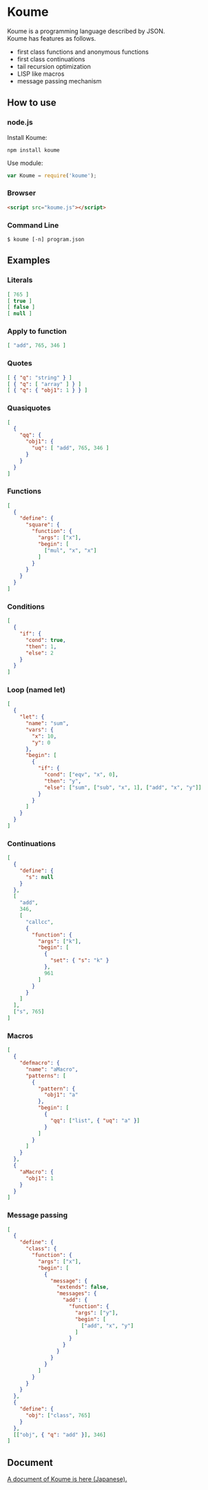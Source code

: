 # Koume
Koume is a programming language described by JSON.  
Koume has features as follows.
* first class functions and anonymous functions
* first class continuations
* tail recursion optimization
* LISP like macros
* message passing mechanism

## How to use

### node.js
Install Koume:
```
npm install koume
```

Use module:
```js
var Koume = require('koume');
```

### Browser
```html
<script src="koume.js"></script>
```

### Command Line
```
$ koume [-n] program.json
```

## Examples

### Literals
```json
[ 765 ]
[ true ]
[ false ]
[ null ]
```

### Apply to function
```json
[ "add", 765, 346 ]
```

### Quotes
```json
[ { "q": "string" } ]
[ { "q": [ "array" ] } ]
[ { "q": { "obj1": 1 } } ]
```

### Quasiquotes
```json
[
  {
    "qq": {
      "obj1": {
        "uq": [ "add", 765, 346 ]
      }
    }
  }
]
```

### Functions
```json
[
  {
    "define": {
      "square": {
        "function": {
          "args": ["x"],
          "begin": [
            ["mul", "x", "x"]
          ]
        }
      }
    }
  }
]
```

### Conditions
```json
[
  {
    "if": {
      "cond": true,
      "then": 1,
      "else": 2
    }
  }
]
```

### Loop (named let)
```json
[
  {
    "let": {
      "name": "sum",
      "vars": {
        "x": 10,
        "y": 0
      },
      "begin": [
        {
          "if": {
            "cond": ["eqv", "x", 0],
            "then": "y",
            "else": ["sum", ["sub", "x", 1], ["add", "x", "y"]]
          }
        }
      ]
    }
  }
]
```

### Continuations
```json
[
  {
    "define": {
      "s": null
    }
  },
  [
    "add",
    346,
    [
      "callcc",
      {
        "function": {
          "args": ["k"],
          "begin": [
            {
              "set": { "s": "k" }
            },
            961
          ]
        }
      }
    ]
  ],
  ["s", 765]
]
```

### Macros
```json
[
  {
    "defmacro": {
      "name": "aMacro",
      "patterns": [
        {
          "pattern": {
            "obj1": "a"
          },
          "begin": [
            {
              "qq": ["list", { "uq": "a" }]
            }
          ]
        }
      ]
    }
  },
  {
    "aMacro": {
      "obj1": 1
    }
  }
]
```

### Message passing
```json
[
  {
    "define": {
      "class": {
        "function": {
          "args": ["x"],
          "begin": [
            {
              "message": {
                "extends": false,
                "messages": {
                  "add": {
                    "function": {
                      "args": ["y"],
                      "begin": [
                        ["add", "x", "y"]
                      ]
                    }
                  }
                }
              }
            }
          ]
        }
      }
    }
  },
  {
    "define": {
      "obj": ["class", 765]
    }
  },
  [["obj", { "q": "add" }], 346]
]
```

## Document
[A document of Koume is here (Japanese).](http://koume.morilib.net)
